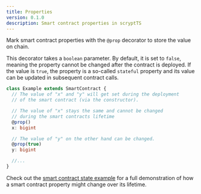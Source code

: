```yaml
---
title: Properties
version: 0.1.0
description: Smart contract properties in scryptTS
---
```


Mark smart contract properties with the `@prop` decorator to store the value on chain.

This decorator takes a `boolean` parameter. By default, it is set to `false`, meaning the property cannot be changed after the contract is deployed. If the value is `true`, the property is a so-called `stateful` property and its value can be updated in subsequent contract calls.

```ts
class Example extends SmartContract {
  // The value of "x" and "y" will get set during the deployment
  // of the smart contract (via the constructor).

  // The value of "x" stays the same and cannot be changed
  // during the smart contracts lifetime
  @prop()
  x: bigint

  // The value of "y" on the other hand can be changed.
  @prop(true)
  y: bigint

  //...
}
```

Check out the [smart contract state example](/state) for a full demonstration of how a smart contract property might change over its lifetime.
